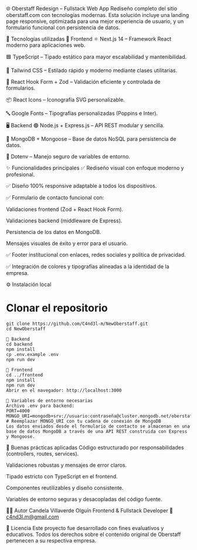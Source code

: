 🌐 Oberstaff Redesign – Fullstack Web App
Rediseño completo del sitio oberstaff.com con tecnologías modernas. Esta solución incluye una landing page responsive, optimizada para una mejor experiencia de usuario, y   un formulario funcional con persistencia de datos.

🚀 Tecnologías utilizadas
🧩 Frontend
⚛️ Next.js 14 – Framework React moderno para aplicaciones web.

🟦 TypeScript – Tipado estático para mayor escalabilidad y mantenibilidad.

🎨 Tailwind CSS – Estilado rápido y moderno mediante clases utilitarias.

📝 React Hook Form + Zod – Validación eficiente y controlada de formularios.

📦 React Icons – Iconografía SVG personalizable.

🔤 Google Fonts – Tipografías personalizadas (Poppins e Inter).

🖥️ Backend
🟢 Node.js + Express.js – API REST modular y sencilla.

🍃 MongoDB + Mongoose – Base de datos NoSQL para persistencia de datos.

🔐 Dotenv – Manejo seguro de variables de entorno.

✨ Funcionalidades principales
✅ Rediseño visual con enfoque moderno y profesional.

✅ Diseño 100% responsive adaptable a todos los dispositivos.

✅ Formulario de contacto funcional con:

Validaciones frontend (Zod + React Hook Form).

Validaciones backend (middleware de Express).

Persistencia de los datos en MongoDB.

Mensajes visuales de éxito y error para el usuario.

✅ Footer institucional con enlaces, redes sociales y política de privacidad.

✅ Integración de colores y tipografías alineadas a la identidad de la empresa.


⚙️ Instalación local

# Clonar el repositorio
```
git clone https://github.com/C4nd3l-m/NewOberstaff.git
cd NewOberstaff

🔧 Backend
cd backend
npm install
cp .env.example .env
npm run dev

🎨 Frontend
cd ../frontend
npm install
npm run dev
Abrir en el navegador: http://localhost:3000

📮 Variables de entorno necesarias
Archivo .env para backend:
PORT=4000
MONGO_URI=mongodb+srv://usuario:contraseña@cluster.mongodb.net/oberstaff
# Reemplazar MONGO_URI con tu cadena de conexión de MongoDB
Los datos enviados desde el formulario de contacto se almacenan en una base de datos MongoDB a través de una API REST construida con Express y Mongoose.
```
🧪 Buenas prácticas aplicadas
Código estructurado por responsabilidades (controllers, routes, services).

Validaciones robustas y mensajes de error claros.

Tipado estricto con TypeScript en el frontend.

Componentes reutilizables y diseño consistente.

Variables de entorno seguras y desacopladas del código fuente.

👩‍💻 Autor
Candela Villaverde Olguín
Frontend & Fullstack Developer
📧 c4nd3l.m@gmail.com

📄 Licencia
Este proyecto fue desarrollado con fines evaluativos y educativos.
Todos los derechos sobre el contenido original de Oberstaff pertenecen a su respectiva empresa.
